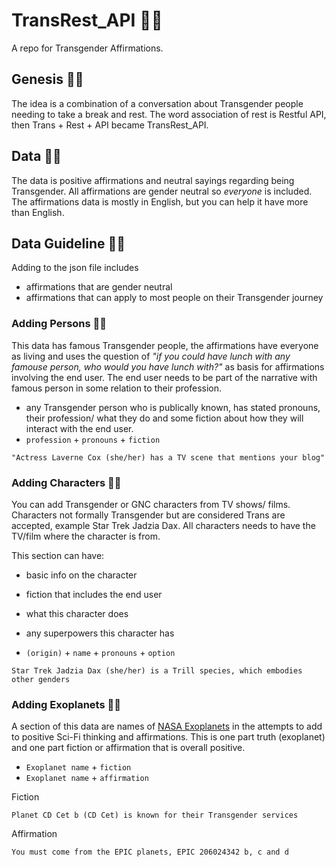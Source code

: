 # TransRest_API 🏳️‍⚧️

A repo for Transgender Affirmations. 

## Genesis 🏳️‍⚧️

The idea is a combination of a conversation about Transgender people needing to take a break and rest. 
The word association of rest is Restful API,
then Trans + Rest + API became TransRest_API.


## Data 🏳️‍⚧️

The data is positive affirmations and neutral sayings regarding 
being Transgender. All affirmations are gender neutral so _everyone_
is included. The affirmations data is mostly in English, 
but you can help it have more than English.

## Data Guideline 🏳️‍⚧️

Adding to the json file includes 

- affirmations that are gender neutral
- affirmations that can apply to most people on their Transgender journey

### Adding Persons 🏳️‍⚧️

This data has famous Transgender people, the affirmations have everyone as living and
uses the question of _"if you could have lunch with any famouse person, 
who would you have lunch with?"_ as basis for affirmations involving the end user. 
The end user needs to be part of the narrative with famous person in some relation 
to their profession. 

- any Transgender person who is publically known, has stated pronouns, their profession/ what they do and some fiction about how they will interact with the end user. 
- `profession` + `pronouns` + `fiction`

```
"Actress Laverne Cox (she/her) has a TV scene that mentions your blog"
```

### Adding Characters 🏳️‍⚧️

You can add Transgender or GNC characters from TV shows/ films. 
Characters not formally Transgender but are considered Trans are 
accepted, example Star Trek Jadzia Dax. All characters needs to have the TV/film where the character is from. 

This section can have:

- basic info on the character
- fiction that includes the end user
- what this character does
- any superpowers this character has

- `(origin)` + `name` + `pronouns` + `option`

```
Star Trek Jadzia Dax (she/her) is a Trill species, which embodies other genders
```

### Adding Exoplanets 🏳️‍⚧️

A section of this data are names of [NASA Exoplanets](https://exoplanetarchive.ipac.caltech.edu/cgi-bin/TblView/nph-tblView?app=ExoTbls&config=PSCompPars) in
the attempts to add to positive Sci-Fi thinking and affirmations. 
This is one part truth (exoplanet) and one part fiction or affirmation that 
is overall positive.

- `Exoplanet name` + `fiction`
- `Exoplanet name` + `affirmation`

Fiction
```
Planet CD Cet b (CD Cet) is known for their Transgender services
```

Affirmation
```
You must come from the EPIC planets, EPIC 206024342 b, c and d
```



